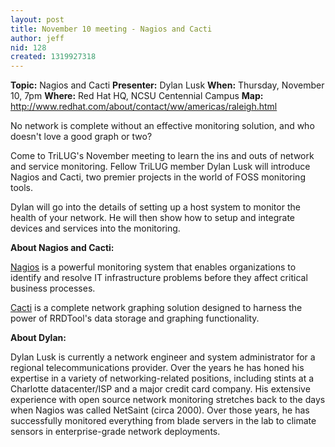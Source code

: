 ```yaml
---
layout: post
title: November 10 meeting - Nagios and Cacti
author: jeff
nid: 128
created: 1319927318
---
```

<strong>Topic:</strong> <span id="topic">Nagios and Cacti</span>
<strong>Presenter:</strong> <span id="presenter">Dylan Lusk</span>
<strong>When:</strong> <span id="date">Thursday, November 10, 7pm</span>
<strong>Where:</strong> <span id="location">Red Hat HQ, NCSU Centennial Campus</span>
<strong>Map:</strong> <a href=http://www.redhat.com/about/contact/ww/americas/raleigh.html>http://www.redhat.com/about/contact/ww/americas/raleigh.html</a>

No network is complete without an effective monitoring solution, and who doesn't love a good graph or two?

Come to TriLUG's November meeting to learn the ins and outs of network and service monitoring.  Fellow TriLUG member Dylan Lusk will introduce Nagios and Cacti, two premier projects in the world of FOSS monitoring tools.  

Dylan will go into the details of setting up a host system to monitor the health of your network.  He will then show how to setup and integrate devices and services into the monitoring.

<!--break-->

<b>About Nagios and Cacti:</b>

<a href="http://www.nagios.org/">Nagios</a> is a powerful monitoring system that enables organizations to identify and resolve IT infrastructure problems before they affect critical business processes.

<a href="http://www.cacti.net/">Cacti</a> is a complete network graphing solution designed to harness the power of RRDTool's data storage and graphing functionality.

<b>About Dylan:</b>
<p>Dylan Lusk is currently a network engineer and system administrator for a regional telecommunications provider.   Over the years he has honed his expertise in a variety of networking-related positions, including stints at a Charlotte datacenter/ISP and a major credit card company.  His extensive experience with open source network monitoring stretches back to the days when Nagios was called NetSaint (circa 2000).  Over those years, he has successfully monitored everything from blade servers in the lab to climate sensors in enterprise-grade network deployments.
</p>

<!--break-->
